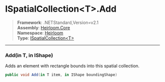 # ISpatialCollection\<T>.Add

> **Framework**: .NETStandard,Version=v2.1  
> **Assembly**: [Heirloom.Core][0]  
> **Namespace**: [Heirloom][0]  
> **Type**: [ISpatialCollection\<T>][1]

--------------------------------------------------------------------------------

### Add(in T, in IShape)

Adds an element with rectangle bounds into this spatial collection.

```cs
public void Add(in T item, in IShape boundingShape)
```

[0]: ../Heirloom.Core.md
[1]: Heirloom.ISpatialCollection[T].md
